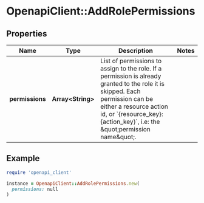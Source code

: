 # OpenapiClient::AddRolePermissions

## Properties

| Name | Type | Description | Notes |
| ---- | ---- | ----------- | ----- |
| **permissions** | **Array&lt;String&gt;** | List of permissions to assign to the role. If a permission is already granted to the role it is skipped. Each permission can be either a resource action id, or &#x60;{resource_key}:{action_key}&#x60;, i.e: the \&quot;permission name\&quot;. |  |

## Example

```ruby
require 'openapi_client'

instance = OpenapiClient::AddRolePermissions.new(
  permissions: null
)
```

